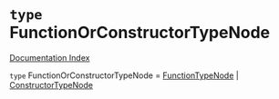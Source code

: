 # `type` FunctionOrConstructorTypeNode

[Documentation Index](../README.md)

`type` FunctionOrConstructorTypeNode = [FunctionTypeNode](../private.interface.FunctionTypeNode/README.md) | [ConstructorTypeNode](../private.interface.ConstructorTypeNode/README.md)